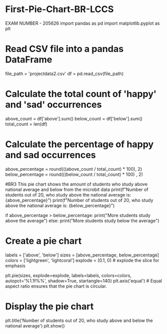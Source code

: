 # First-Pie-Chart-BR-LCCS
EXAM NUMBER - 205626
import pandas as pd
import matplotlib.pyplot as plt

# Read CSV file into a pandas DataFrame
file_path = 'projectdata2.csv'
df = pd.read_csv(file_path)

# Calculate the total count of 'happy' and 'sad' occurrences
above_count = df['above'].sum()
below_count = df['below'].sum()
total_count = len(df)

# Calculate the percentage of happy and sad occurrences
above_percentage = round(((above_count / total_count) * 100), 2)
below_percentage = round(((below_count / total_count) * 100) , 2)


#BR3 This pie chart shows the amount of students who study above national average and below from the microbit data
print(f"Number of students out of 20, who study above the national average is: {above_percentage}")
print(f"Number of students out of 20, who study above the national average is: {below_percentage}")

if above_percentage > below_percentage:
    print("More students study above the average")
else:
    print("More students study below the average")

# Create a pie chart
labels = ['above', 'below']
sizes = [above_percentage, below_percentage]
colors = ['lightgreen', 'lightcoral']
explode = (0.1, 0)  # explode the slice for emphasis

plt.pie(sizes, explode=explode, labels=labels, colors=colors, autopct='%1.1f%%', shadow=True, startangle=140)
plt.axis('equal')  # Equal aspect ratio ensures that the pie chart is circular.

# Display the pie chart
plt.title('Number of students out of 20, who study above and below the national average')
plt.show()

